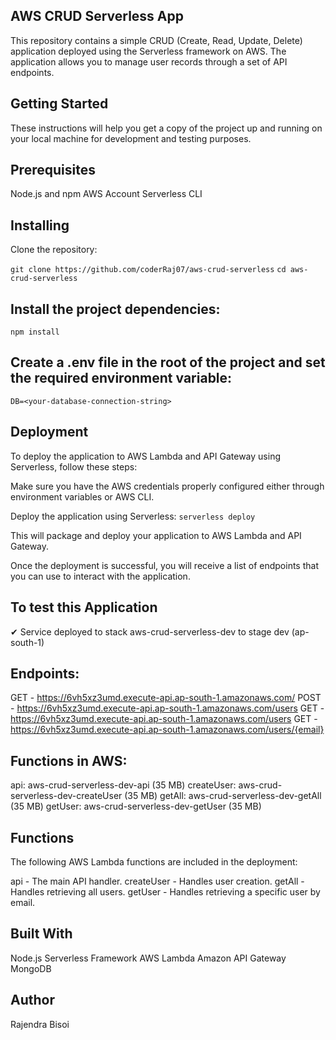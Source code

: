 ## AWS CRUD Serverless App
This repository contains a simple CRUD (Create, Read, Update, Delete) application deployed using the Serverless framework on AWS. The application allows you to manage user records through a set of API endpoints.

## Getting Started
These instructions will help you get a copy of the project up and running on your local machine for development and testing purposes.

## Prerequisites
Node.js and npm
AWS Account
Serverless CLI

## Installing
Clone the repository:

`git clone https://github.com/coderRaj07/aws-crud-serverless`
`cd aws-crud-serverless`

## Install the project dependencies:
`npm install`

## Create a .env file in the root of the project and set the required environment variable:
`DB=<your-database-connection-string>`

## Deployment
To deploy the application to AWS Lambda and API Gateway using Serverless, follow these steps:

Make sure you have the AWS credentials properly configured either through environment variables or AWS CLI.

Deploy the application using Serverless:
`serverless deploy`

This will package and deploy your application to AWS Lambda and API Gateway.

Once the deployment is successful, you will receive a list of endpoints that you can use to interact with the application.


## To test this Application
✔ Service deployed to stack aws-crud-serverless-dev to stage dev (ap-south-1)

## Endpoints:
  GET - https://6vh5xz3umd.execute-api.ap-south-1.amazonaws.com/
  POST - https://6vh5xz3umd.execute-api.ap-south-1.amazonaws.com/users
  GET - https://6vh5xz3umd.execute-api.ap-south-1.amazonaws.com/users
  GET - https://6vh5xz3umd.execute-api.ap-south-1.amazonaws.com/users/{email}

## Functions in AWS:
  api: aws-crud-serverless-dev-api (35 MB)
  createUser: aws-crud-serverless-dev-createUser (35 MB)
  getAll: aws-crud-serverless-dev-getAll (35 MB)
  getUser: aws-crud-serverless-dev-getUser (35 MB)

## Functions
The following AWS Lambda functions are included in the deployment:

api - The main API handler.
createUser - Handles user creation.
getAll - Handles retrieving all users.
getUser - Handles retrieving a specific user by email.

## Built With
Node.js
Serverless Framework
AWS Lambda
Amazon API Gateway
MongoDB

## Author
Rajendra Bisoi

